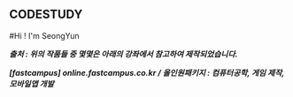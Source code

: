 ## CODESTUDY
#Hi ! I'm SeongYun


***출처 : 위의 작품들 중 몇몇은 아래의 강좌에서 참고하여 제작되었습니다.***

***[fastcampus] online.fastcampus.co.kr / 올인원패키지 : 컴퓨터공학, 게임 제작, 모바일앱 개발***
